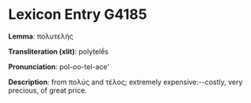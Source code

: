 # Lexicon Entry G4185

**Lemma**: πολυτελής

**Transliteration (xlit)**: polytelḗs

**Pronunciation**: pol-oo-tel-ace'

**Description**:
from πολύς and τέλος; extremely expensive:--costly, very precious, of great price.
